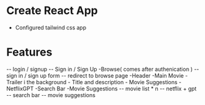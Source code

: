 # Create React App
- Configured tailwind css app
# Features
-- login / signup 
    -- Sign in / Sign Up
-Browse( comes after authenication )
-- sign in / sign up form 
-- redirect to browse page 
  -Header
  -Main Movie 
      -Trailer i the background
      - Title and description
      - Movie Suggestions 
  -NetflixGPT
    -Search Bar 
    -Movie Suggestions 
       -- movie list * n 
-- netflix + gpt 
   -- search bar 
   -- movie suggestions 
   
